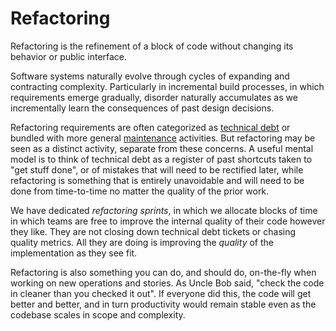 # Refactoring

Refactoring is the refinement of a block of code without changing its behavior or public interface.

Software systems naturally evolve through cycles of expanding and contracting complexity. Particularly in incremental build processes, in which requirements emerge gradually, disorder naturally accumulates as we incrementally learn the consequences of past design decisions.

Refactoring requirements are often categorized as [technical debt](/standards/quality-metrics/technical-debt) or bundled with more general [maintenance](practices/maintenance) activities. But refactoring may be seen as a distinct activity, separate from these concerns. A useful mental model is to think of technical debt as a register of past shortcuts taken to "get stuff done", or of mistakes that will need to be rectified later, while refactoring is something that is entirely unavoidable and will need to be done from time-to-time no matter the quality of the prior work.

We have dedicated _refactoring sprints_, in which we allocate blocks of time in which teams are free to improve the internal quality of their code however they like. They are not closing down technical debt tickets or chasing quality metrics. All they are doing is improving the _quality_ of the implementation as they see fit.

Refactoring is also something you can do, and should do, on-the-fly when working on new operations and stories. As Uncle Bob said, "check the code in cleaner than you checked it out". If everyone did this, the code will get better and better, and in turn productivity would remain stable even as the codebase scales in scope and complexity.

<!--

At Google, most software gets rewritten from scratch every few years.

We prefer incremental changes, but sometimes a full rewrite is unavoidable or is actually the cheapest solution. But generally it should be avoided as it is hugely costly and disruptive.

Doing full rewrites is hugely costly. But sometimes it is necessary and actually the best overall option. In a period of just a few years, the requirements for a product can change significantly, and the software environment around it and other technology can also change. Changes in technology and the marketplace affect user needs, desires and expectations. Software that is a few years old was designed around an older set of requirements and is typically not designed in a way that is optimal for current requirements. Furthermore, the software system has likely accumulated a lot of complexity.

If the underlying solution design no longer fits or models the problem, it's time for a redesign.

Rewriting code cuts away all the unnecessary accumulated complexity that was addressing requirements that are no longer so important. In addition, rewriting code is a way of transferring knowledge and a sense of ownership to newer team members. This sense of ownership is crucial for productivity: engineers naturally put more effort into developing features and fixing problems in code that they feel is "theirs" - though this, of course, should be avoided!

Frequent rewrites also encourage mobility of engineers between different projects, which helps to encourage cross-pollination of ideas.

Frequent rewrites also help to ensure that code is written using modern technology and methodology.

-->
